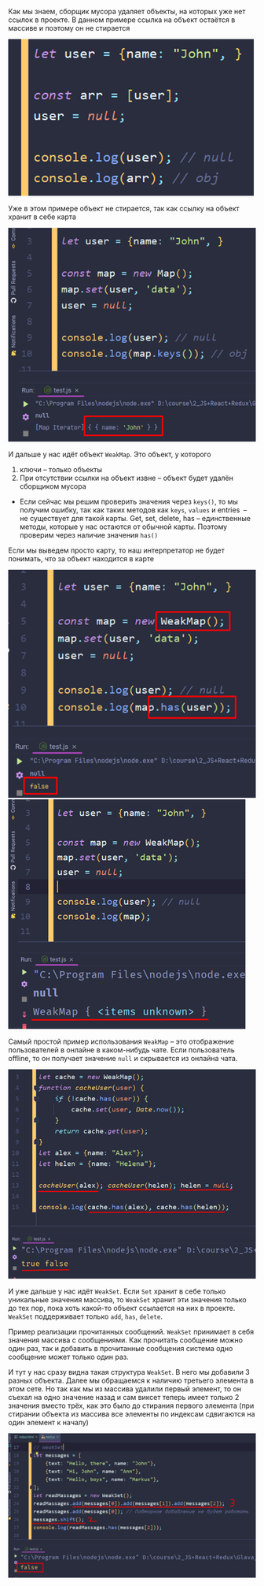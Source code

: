 
Как мы знаем, сборщик мусора удаляет объекты, на которых уже нет ссылок в проекте. В данном примере ссылка на объект остаётся в массиве и поэтому он не стирается

![](_png/c51bf7b41d8b6a8706da3fa1b8b41b55.png)

Уже в этом примере объект не стирается, так как ссылку на объект хранит в себе карта

![](_png/4dbb49ae73541f61f49e0f854e2a65ba.png)

И дальше у нас идёт объект `WeakMap`. Это объект, у которого

1) ключи – только объекты
2) При отсутствии ссылки на объект извне – объект будет удалён сборщиком мусора
- Если сейчас мы решим проверить значения через `keys()`, то мы получим ошибку, так как таких методов как `keys`, `values` и entries` `– не существует для такой карты. Get, set, delete, has – единственные методы, которые у нас остаются от обычной карты. Поэтому проверим через наличие значения `has()`

Если мы выведем просто карту, то наш интерпретатор не будет понимать, что за объект находится в карте

![](_png/7516b319c6c8eb7703a59a71ec6b3ab0.png)
![](_png/802bf584afd635cc290614e53e34df91.png)

Самый простой пример использования `WeakMap` – это отображение пользователей в онлайне в каком-нибудь чате. Если пользователь offline, то он получает значение `null` и скрывается из онлайна чата.

![](_png/b7683f1adb1f818c36b73a433276d44a.png)

И уже дальше у нас идёт `WeakSet`. Если `Set` хранит в себе только уникальные значения массива, то `WeakSet` хранит эти значения только до тех пор, пока хоть какой-то объект ссылается на них в проекте. `WeakSet` поддерживает только `add`, `has`, `delete`.

Пример реализации прочитанных сообщений. `WeakSet` принимает в себя значения массива с сообщениями. Как прочитать сообщение можно один раз, так и добавить в прочитанные сообщения система одно сообщение может только один раз.

И тут у нас сразу видна такая структура `WeakSet`. В него мы добавили 3 разных объекта. Далее мы обращаемся к наличию третьего элемента в этом сете. Но так как мы из массива удалили первый элемент, то он съехал на одно значение назад и сам виксет теперь имеет только 2 значения вместо трёх, как это было до стирания первого элемента (при стирании объекта из массива все элементы по индексам сдвигаются на один элемент к началу)

![](_png/dc4af9b1bdc059a804a3969f5e72a904.png)